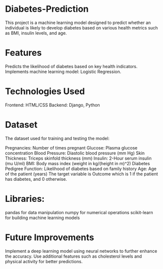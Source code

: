 # Diabetes-Prediction
This project is a machine learning model designed to predict whether an individual is likely to develop diabetes based on various health metrics such as BMI, insulin levels, and age.

# Features
Predicts the likelihood of diabetes based on key health indicators.
Implements machine learning model: Logistic Regression.

# Technologies Used
Frontend: HTML/CSS
Backend: Django, Python

# Dataset
The dataset used for training and testing the model:

Pregnancies: Number of times pregnant
Glucose: Plasma glucose concentration
Blood Pressure: Diastolic blood pressure (mm Hg)
Skin Thickness: Triceps skinfold thickness (mm)
Insulin: 2-Hour serum insulin (mu U/ml)
BMI: Body mass index (weight in kg/(height in m)^2)
Diabetes Pedigree Function: Likelihood of diabetes based on family history
Age: Age of the patient (years)
The target variable is Outcome which is 1 if the patient has diabetes, and 0 otherwise.

# Libraries:
pandas for data manipulation
numpy for numerical operations
scikit-learn for building machine learning models

# Future Improvements
Implement a deep learning model using neural networks to further enhance the accuracy.
Use additional features such as cholesterol levels and physical activity for better predictions.


